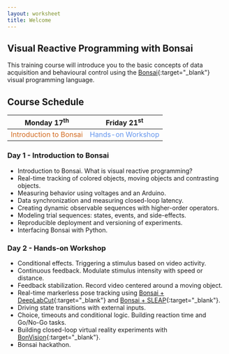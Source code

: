```yaml
---
layout: worksheet
title: Welcome
---
```


## Visual Reactive Programming with Bonsai

This training course will introduce you to the basic concepts of data acquisition and behavioural control using the [Bonsai](http://bonsai-rx.org/){:target="_blank"} visual programming language.

## Course Schedule

<table class="markdown-body">
    <thead>
        <tr>
            <th align="center">Monday 17<sup>th</sup></th>
            <th align="center">Friday 21<sup>st</sup></th>
        </tr>
    </thead>
    <tbody>
        <tr>
            <td style="color:chocolate" align="center">Introduction to Bonsai</td>
            <td style="color:cornflowerblue" align="center">Hands-on Workshop</td>
        </tr>
    </tbody>
</table>

### Day 1 - Introduction to Bonsai
- Introduction to Bonsai. What is visual reactive programming?
- Real-time tracking of colored objects, moving objects and contrasting objects.
- Measuring behavior using voltages and an Arduino.
- Data synchronization and measuring closed-loop latency.
- Creating dynamic observable sequences with higher-order operators.
- Modeling trial sequences: states, events, and side-effects.
- Reproducible deployment and versioning of experiments.
- Interfacing Bonsai with Python.

### Day 2 - Hands-on Workshop
- Conditional effects. Triggering a stimulus based on video activity.
- Continuous feedback. Modulate stimulus intensity with speed or distance.
- Feedback stabilization. Record video centered around a moving object.
- Real-time markerless pose tracking using [Bonsai + DeepLabCut](https://github.com/bonsai-rx/deeplabcut){:target="_blank"} and [Bonsai + SLEAP](https://github.com/bonsai-rx/sleap){:target="_blank"}.
- Driving state transitions with external inputs.
- Choice, timeouts and conditional logic. Building reaction time and Go/No-Go tasks.
- Building closed-loop virtual reality experiments with [BonVision](https://bonvision.github.io/){:target="_blank"}.
- Bonsai hackathon.
